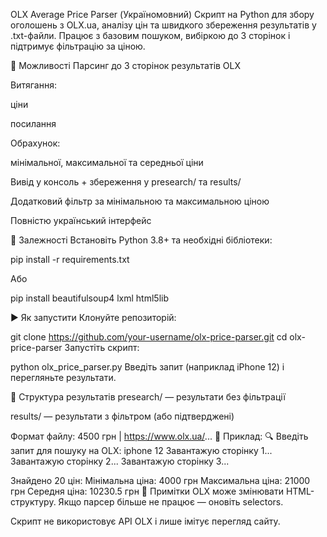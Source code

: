 OLX Average Price Parser (Україномовний)
Скрипт на Python для збору оголошень з OLX.ua, аналізу цін та швидкого збереження результатів у .txt-файли. Працює з базовим пошуком, вибіркою до 3 сторінок і підтримує фільтрацію за ціною.

🔧 Можливості
Парсинг до 3 сторінок результатів OLX

Витягання:

ціни

посилання

Обрахунок:

мінімальної, максимальної та середньої ціни

Вивід у консоль + збереження у presearch/ та results/

Додатковий фільтр за мінімальною та максимальною ціною

Повністю український інтерфейс

🐍 Залежності
Встановіть Python 3.8+ та необхідні бібліотеки:

pip install -r requirements.txt

Або

pip install beautifulsoup4 lxml html5lib

▶️ Як запустити
Клонуйте репозиторій:

git clone https://github.com/your-username/olx-price-parser.git
cd olx-price-parser
Запустіть скрипт:

python olx_price_parser.py
Введіть запит (наприклад iPhone 12) і перегляньте результати.

📁 Структура результатів
presearch/ — результати без фільтрації

results/ — результати з фільтром (або підтверджені)

Формат файлу:
4500 грн | https://www.olx.ua/...
🧪 Приклад:
🔍 Введіть запит для пошуку на OLX: iphone 12
Завантажую сторінку 1...
Завантажую сторінку 2...
Завантажую сторінку 3...

Знайдено 20 цін:
Мінімальна ціна: 4000 грн
Максимальна ціна: 21000 грн
Середня ціна: 10230.5 грн
📌 Примітки
OLX може змінювати HTML-структуру. Якщо парсер більше не працює — оновіть selectors.

Скрипт не використовує API OLX і лише імітує перегляд сайту.
